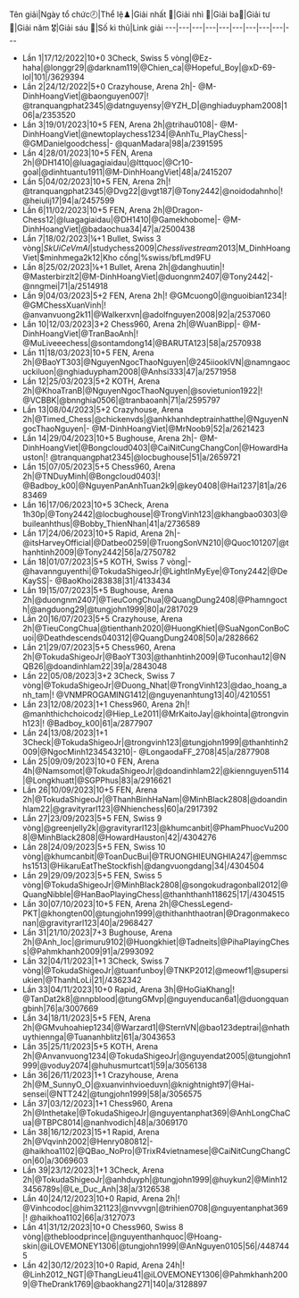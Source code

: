 Tên giải|Ngày tổ chức🕗|Thể lệ♟️|Giải nhất 🥇|Giải nhì 🥈|Giải ba🥉|Giải tư 🏅|Giải năm 🎖️|Giải sáu 🌟|Số kì thủ|Link giải
---|---|---|---|---|---|---|---|---|---
* Lần 1|17/12/2022|10+0 3Check, Swiss 5 vòng|@Ez-haha|@longgr29|@darknam119|@Chien_ca|@Hopeful_Boy|@xD-69-lol|101|/3629394
* Lần 2|24/12/2022|5+0 Crazyhouse, Arena 2h|- @M-DinhHoangViet|@baonguyen007|! @tranquangphat2345|@datnguyensy|@YZH_D|@nghiaduypham2008|106|a/2353520
* Lần 3|19/01/2023|10+5 FEN, Arena 2h|@trihau0108|- @M-DinhHoangViet|@newtoplaychess1234|@AnhTu_PlayChess|- @GMDanielgoodchess|- @quanMadara|98|a/2391595
* Lần 4|28/01/2023|10+5 FEN, Arena 2h|@DH1410|@luagagiaidau|@lttquoc|@Cr10-goal|@dinhtuantu1911|@M-DinhHoangViet|48|a/2415207
* Lần 5|04/02/2023|10+5 FEN, Arena 2h|! @tranquangphat2345|@Dvg22|@vgt187|@Tony2442|@noidodahnho|! @heiulij17|94|a/2457599
* Lần 6|11/02/2023|10+5 FEN, Arena 2h|@Dragon-Chess12|@luagagiaidau|@DH1410|@Gamekhobome|- @M-DinhHoangViet|@badaochua34|47|a/2500438
* Lần 7|18/02/2023|¼+1 Bullet, Swiss 3 vòng|$SkUiCeVmAl|$studychess2009|$Chesslivestream2013|$M_DinhHoangViet|$minhmega2k12|Kho cống|%swiss/bfLmd9FU
* Lần 8|25/02/2023|⅙+1 Bullet, Arena 2h|@danghuutin|! @Masterbirzlt2|@M-DinhHoangViet|@duongnm2407|@Tony2442|- @nngmei|71|a/2514918
* Lần 9|04/03/2023|5+2 FEN, Arena 2h|! @GMcuong0|@nguoibian1234|! @GMChessXuanVinh|! @anvanvuong2k11|@Walkerxvn|@adolfnguyen2008|92|a/2537060
* Lần 10|12/03/2023|3+2 Chess960, Arena 2h|@WuanBipp|- @M-DinhHoangViet|@TranBaoAnh|! @MuLiveeechess|@sontamdong14|@BARUTA123|58|a/2570938
* Lần 11|18/03/2023|10+5 FEN, Arena 2h|@BaoYT303|@NguyenNgocThaoNguyen|@245iiooklVN|@namngaocuckiluon|@nghiaduypham2008|@Anhsi333|47|a/2571958
* Lần 12|25/03/2023|5+2 KOTH, Arena 2h|@KhoaTranB|@NguyenNgocThaoNguyen|@sovietunion1922|! @VCBBK|@bnnghia0506|@tranbaoanh|71|a/2595797
* Lần 13|08/04/2023|5+2 Crazyhouse, Arena 2h|@Timed_Chess|@chickenvds|@anhkhanhdeptrainhatthe|@NguyenNgocThaoNguyen|- @M-DinhHoangViet|@MrNoob9|52|a/2621423
* Lần 14|29/04/2023|10+5 Bughouse, Arena 2h|- @M-DinhHoangViet|@Bongcloud0403|@CaiNitCungChangCon|@HowardHauston|! @tranquangphat2345|@locbughouse|51|a/2659721
* Lần 15|07/05/2023|5+5 Chess960, Arena 2h|@TNDuyMinh|@Bongcloud0403|! @Badboy_k00|@NguyenPanAnhTuan2k9|@key0408|@Hai1237|81|a/2683469
* Lần 16|17/06/2023|10+5 3Check, Arena 1h30p|@Tony2442|@locbughouse|@TrongVinh123|@khangbao0303|@buileanhthus|@Bobby_ThienNhan|41|a/2736589
* Lần 17|24/06/2023|10+5 Rapid, Arena 2h|- @itsHarveyOfficial|@Datbeo0259|@TruongSonVN210|@Quoc101207|@thanhtinh2009|@Tony2442|56|a/2750782
* Lần 18|01/07/2023|5+5 KOTH, Swiss 7 vòng|- @havannguyenthi|@TokudaShigeoJr|@LightInMyEye|@Tony2442|@DeKaySS|- @BaoKhoi283838|31|/4133434
* Lần 19|15/07/2023|5+5 Bughouse, Arena 2h|@duongnm2407|@TieuCongChua|@QuangDung2408|@Phamngocth|@angduong29|@tungjohn1999|80|a/2817029
* Lần 20|16/07/2023|5+5 Crazyhouse, Arena 2h|@TieuCongChua|@tienthanh2020|@HuongKhiet|@SuaNgonConBoCuoi|@Deathdescends040312|@QuangDung2408|50|a/2828662
* Lần 21|29/07/2023|5+5 Chess960, Arena 2h|@TokudaShigeoJr|@BaoYT303|@thanhtinh2009|@Tuconhau12|@NQB26|@doandinhlam22|39|a/2843048
* Lần 22|05/08/2023|3+2 3Check, Swiss 7 vòng|@TokudaShigeoJr|@Duong_Nhat|@TrongVinh123|@dao_hoang_anh_tam|! @VNMPROGAMING1412|@nguyenanhtung13|40|/4210551
* Lần 23|12/08/2023|1+1 Chess960, Arena 2h|! @manhthichchoicodz|@Hiep_Le2011|@MrKaitoJay|@khointa|@trongvinh123|! @Badboy_k00|61|a/2877907
* Lần 24|13/08/2023|1+1 3Check|@TokudaShigeoJr|@trongvinh123|@tungjohn1999|@thanhtinh2009|@NgocMinh1234543210|- @LongaodaFF_2708|45|a/2877908
* Lần 25|09/09/2023|10+0 FEN, Arena 4h|@Namsomot|@TokudaShigeoJr|@doandinhlam22|@kiennguyen5114|@Longkhuatt|@SGPPhus|83|a/2916621
* Lần 26|10/09/2023|10+5 FEN, Arena 2h|@TokudaShigeoJr|@ThanhBinhHaNam|@MinhBlack2808|@doandinhlam22|@gravityrarl123|@Nhienchess|60|a/2917392
* Lần 27|23/09/2023|5+5 FEN, Swiss 9 vòng|@greenjelly2k|@gravityrarl123|@khumcanbit|@PhamPhuocVu2008|@MinhBlack2808|@HowardHauston|42|/4304276
* Lần 28|24/09/2023|5+5 FEN, Swiss 10 vòng|@khumcanbit|@ToanDucBui|@TRUONGHIEUNGHIA247|@emmschs1513|@HikaruEatTheStockfish|@dangvuongdang|34|/4304504
* Lần 29|29/09/2023|5+5 FEN, Swiss 5 vòng|@TokudaShigeoJr|@MinhBlack2808|@songokudragonball2012|@QuangNibble|@HanBaoPlayingChess|@thanhthanh118625|17|/4304515
* Lần 30|07/10/2023|10+5 FEN, Arena 2h|@ChessLegend-PKT|@khongten00|@tungjohn1999|@thithanhthaotran|@Dragonmakeconan|@gravityrarl123|40|a/2968427
* Lần 31|21/10/2023|7+3 Bughouse, Arena 2h|@Anh_loc|@rimuru9102|@Huongkhiet|@Tadneits|@PihaPlayingChess|@Pahmkhanh2009|91|a/2993092
* Lần 32|04/11/2023|1+1 3Check, Swiss 7 vòng|@TokudaShigeoJr|@tuanfunboy|@TNKP2012|@meowf1|@supersiukien|@ThanhLoLi|21|/4362342
* Lần 33|04/11/2023|10+0 Rapid, Arena 3h|@HoGiaKhang|! @TanDat2k8|@nnpblood|@tungGMvp|@nguyenducan6a1|@duongquangbinh|76|a/3007669
* Lần 34|18/11/2023|5+5 FEN, Arena 2h|@GMvuhoahiep1234|@Warzard1|@SternVN|@bao123deptrai|@nhathuythiennga|@Tuananhblitz|61|a/3043653
* Lần 35|25/11/2023|5+5 KOTH, Arena 2h|@Anvanvuong1234|@TokudaShigeoJr|@nguyendat2005|@tungjohn1999|@voduy2074|@huhusmurtcat1|59|a/3056138
* Lần 36|26/11/2023|1+1 Crazyhouse, Arena 2h|@M_SunnyO_O|@xuanvinhvioeduvn|@knightnight97|@Hai-sensei|@NTT242|@tungjohn1999|58|a/3056575
* Lần 37|03/12/2023|1+1 Chess960, Arena 2h|@Inthetake|@TokudaShigeoJr|@nguyentanphat369|@AnhLongChaCua|@TBPC8014|@nanhvodich|48|a/3069170
* Lần 38|16/12/2023|15+1 Rapid, Arena 2h|@Vqvinh2002|@Henry080812|- @haikhoa1102|@QBao_NoPro|@TrixR4vietnamese|@CaiNitCungChangCon|60|a/3069603
* Lần 39|23/12/2023|1+1 3Check, Arena 2h|@TokudaShigeoJr|@anhduyph|@tungjohn1999|@huykun2|@Minh123456789s|@Le_Duc_Anh|38|a/3126538
* Lần 40|24/12/2023|10+0 Rapid, Arena 2h|! @Vinhcodoc|@him321123|@nvvvgn|@trihien0708|@nguyentanphat369|! @haikhoa1102|66|a/3127073
* Lần 41|31/12/2023|10+0 Chess960, Swiss 8 vòng|@thebloodprince|@nguyenthanhquoc|@Hoang-skin|@iLOVEMONEY1306|@tungjohn1999|@AnNguyen0105|56|/4487445
* Lần 42|30/12/2023|10+0 Rapid, Arena 24h|! @Linh2012_NGT|@ThangLieu41|@iLOVEMONEY1306|@Pahmkhanh2009|@TheDrank1769|@baokhang271|140|a/3128897
